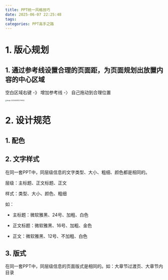 ```yaml
---
title: PPT统一风格技巧
date: 2025-06-07 22:25:48
tags:
categories: PPT高手之路
---
```


# 1.  版心规划

## 1. 通过参考线设置合理的页面距，为页面规划出放置内容的中心区域

空白区域右键 -》 增加参考线 -〉 自己拖动到合理位置

<img src="https://panyuro.oss-cn-beijing.aliyuncs.com/image-20250608155744062.png" alt="image-20250608155744062" style="zoom:30%;" />

# 2. 设计规范

## 1. 配色

## 2. 文字样式

在同一套PPT中，同层级信息的文字类型、大小、粗细、颜色都是相同的。

层级：主标题、正文标题、正文

样式：类型、大小、颜色、粗细

如：

- 主标题：微软雅黑、24号、加粗、白色

- 正文标题：微软雅黑、16号、加粗、金色

- 正文：微软雅黑、12号、不加粗、白色

## 3. 版式

在同一套PPT中，同层级信息的页面版式是相同的。如：大章节过渡页、大章节内目录
